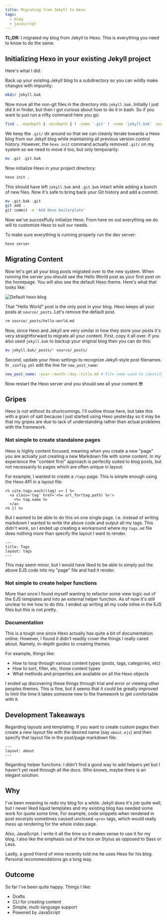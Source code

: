 ```yaml
---
title: Migrating from Jekyll to Hexo
tags:
  - blog
  - javascript
---
```


**TL;DR:** I migrated my blog from Jekyll to Hexo. This is everything you need to know to do the same.

## Initializing Hexo in your existing Jekyll project

Here's what I did:

Back up your existing Jekyll blog to a subdirectory so you can wildly make changes with impunity:

```bash
mkdir jekyll.bak
```

Now move all the non-git files in the directory into `jekyll.bak`. Initially I just did it in finder, but then I got curious about how to do it in bash. So if you want to just run a nifty command here you go:

```bash
find . -maxdepth 1 -mindepth 1 ! -name '.git' ! -name 'jekyll.bak' -exec mv '{}' ./jekyll.bak/ \;
```

<!-- more -->

We keep the `.git/` dir around so that we can cleanly iterate towards a Hexo blog from our Jekyll blog while maintaining all previous version control history. However, the `hexo init` command actually removed `.git/` on my system so we need to move it too, but only temporarily:

```bash
mv .git .git.bak
```

Now initialize Hexo in your project directory:

```bash
hexo init .
```

This should have left `jekyll.bak` and `.git.bak` intact while adding a bunch of new files. Now it's safe to bring back your Git history and add a commit:

```bash
mv .git.bak .git
git add .
git commit -m 'Add Hexo boilerplate'
```

Now we've succesffully initialize Hexo. From here on out everything we do will to customize Hexo to suit our needs.

To make sure everything is running properly run the dev server:

```bash
hexo server
```

## Migrating Content

Now let's get all your blog posts migrated over to the new system. When running the server you should see the Hello World post as your first post on the homepage. You will also see the default Hexo theme. Here's what that looks like:

![Default hexo blog](http://dropsinn.s3.amazonaws.com/Screen%20Shot%202016-11-12%20at%203.09.34%20PM.png)

That "Hello World" post is the only post in your blog. Hexo keeps all your posts at `source/_posts`. Let's remove the default post.

```bash
rm source/_posts/hello-world.md
```

Now, since Hexo and Jekyll are very similar in how they store your posts it's very straightforward to migrate all your content. First, copy it all over. If you also used `jekyll.bak` to backup your original blog then you can do this:

```bash
mv jekyll.bak/_posts/* source/_posts/
```

Second, update your Hexo settings to recognize Jekyll-style post filenames. In `_config.yml` edit the line for `new_post_name`:

```yaml
new_post_name: :year-:month-:day-:title.md # File name used to identify posts
```

Now restart the Hexo server and you should see all your content 😎

## Gripes

Hexo is not without its shortcomings. I'll outline those here, but take this with a grain of salt because I just started using Hexo yesterday so it may be that my gripes are due to lack of understanding rather than actual problems with the framework.

### Not simple to create standalone pages

Hexo is highly content focused, meaning when you create a new "page" you are actually just creating a new Markdown file with some content. In my experience the "content first" approach is perfectly suited to blog posts, but not necessarily to pages which are often unique in layout.

For example, I wanted to create a `/tags` page. This is simple enough using the Hexo API in a layout file:

```erb
<% site.tags.each((tag) => { %>
  <a class='tag' href='<%= url_for(tag.path) %>'>
    <%= tag.name %>
  </a>
<% }) %>
```

But I wanted to be able to do this on one single page. I.e. instead of writing markdown I wanted to write the above code and output all my tags. This didn't work, so I ended up creating a workaround where my `tags.md` file does nothing more than specify the layout I want to render.

```
---
title: Tags
layout: tags
---
```

This may seem minor, but I would have liked to be able to simply put the above EJS code into my "page" file and had it render.

### Not simple to create helper functions

More than once I found myself wanting to refactor some view logic out of the EJS templates and into an external helper function. As of now it's still unclear to me how to do this. I ended up writing all my code inline in the EJS files but this is not pretty.

### Documentation

This is a tough one since Hexo actually has quite a bit of documentation online. However, I found it didn't readily cover the things I really cared about. Namely, in-depth guides to creating themes.

For example, things like:

* How to loop through various content types (posts, tags, categories, etc)
* How to sort, filter, etc, those content types
* What methods and properties are available on all the Hexo objects

I ended up discovering these things through trial and error or viewing other peoples themes. This is fine, but it seems that it could be greatly improved to limit the time it takes someone new to the framework to get comfortable with it.

## Development Takeaways

Regarding layouts and templating: If you want to create custom pages then create a new layout file with the desired name (say `about.ejs`) and then specify that layout file in the post/page markdown file:

```
---
layout: about
---
```

Regarding helper functions: I didn't find a good way to add helpers yet but I haven't yet read through all the docs. Who knows, maybe there is an elegant solution.

## Why

I've been meaning to redo my blog for a while. Jekyll does it's job quite well, but I never liked liquid templates and my existing blog has needed some work for quote some time. For example, code snippets when rendered in post excerpts sometimes caused unclosed `<pre>` tags, which would really mess up rendering for the whole index page.

Also, JavaScript. I write it all the time so it makes sense to use it for my blog. I also like the emphasis out of the box on Stylus as opposed to Sass or Less.

Lastly, a good friend of mine recently told me he uses Hexo for his blog. Personal recommendations go a long way.

## Outcome

So far I've been quite happy. Things I like:

* Drafts
* CLI for creating content
* Simple, multi-language support
* Powered by JavaScript
